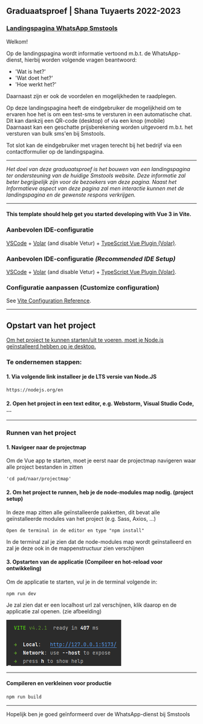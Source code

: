 ## Graduaatsproef | Shana Tuyaerts 2022-2023
### <u>Landingspagina WhatsApp Smstools</u>
Welkom!

Op de landingspagina wordt informatie vertoond m.b.t. de WhatsApp-dienst, hierbij worden volgende vragen beantwoord:
- 'Wat is het?'
- 'Wat doet het?'
- 'Hoe werkt het?'

Daarnaast zijn er ook de voordelen en mogelijkheden te raadplegen.<br>

Op deze landingspagina heeft de eindgebruiker de mogelijkheid om te ervaren hoe het is om een test-sms te versturen in een automatische chat.<br>
Dit kan dankzij een QR-code (desktop) of via een knop (mobile)<br>
Daarnaast kan een geschatte prijsberekening worden uitgevoerd m.b.t. het versturen van bulk sms'en bij Smstools.

Tot slot kan de eindgebruiker met vragen terecht bij het bedrijf via een contactformulier op de landingspagina.

<hr>
<i>Het doel van deze graduaatsproef is het bouwen van een landingspagina ter ondersteuning van de huidige Smstools website. Deze informatie zal beter begrijpelijk zijn voor de bezoekers van deze pagina. Naast het Informatieve aspect van deze pagina zal men interactie kunnen met de landingspagina en de gewenste respons verkrijgen.</i>
<hr>

#### This template should help get you started developing with Vue 3 in Vite.
### Aanbevolen IDE-configuratie
[VSCode](https://code.visualstudio.com/) + [Volar](https://marketplace.visualstudio.com/items?itemName=Vue.volar) (and disable Vetur) + [TypeScript Vue Plugin (Volar)](https://marketplace.visualstudio.com/items?itemName=Vue.vscode-typescript-vue-plugin).

### Aanbevolen IDE-configuratie <i>(Recommended IDE Setup)</i>
[VSCode](https://code.visualstudio.com/) + [Volar](https://marketplace.visualstudio.com/items?itemName=Vue.volar) (and disable Vetur) + [TypeScript Vue Plugin (Volar)](https://marketplace.visualstudio.com/items?itemName=Vue.vscode-typescript-vue-plugin).

### Configuratie aanpassen (Customize configuration)
See [Vite Configuration Reference](https://vitejs.dev/config/).

<hr>

## Opstart van het project
<u>Om het project te kunnen starten/uit te voeren, moet je Node.js geïnstalleerd hebben op je desktop.</u>

### Te ondernemen stappen:
#### 1. Via volgende link installeer je de LTS versie van Node.JS
    https://nodejs.org/en

#### 2. Open het project in een text editor, e.g. Webstorm, Visual Studio Code, ...

<hr>

### Runnen van het project

#### 1. Navigeer naar de projectmap
Om de Vue app te starten, moet je eerst naar de projectmap navigeren waar alle project bestanden in zitten

    'cd pad/naar/projectmap'

#### 2. Om het project te runnen, heb je de **node-modules** map nodig. (project setup)
In deze map zitten alle geïnstalleerde pakketten, dit bevat alle geïnstalleerde modules van het project (e.g. Sass, Axios, ...)

    Open de terminal in de editor en type "npm install"

In de terminal zal je zien dat de node-modules map wordt geïnstalleerd en zal je deze ook in de mappenstructuur zien verschijnen

#### 3. Opstarten van de applicatie (Compileer en hot-reload voor ontwikkeling)
Om de applicatie te starten, vul je in de terminal volgende in:

    npm run dev

Je zal zien dat er een localhost url zal verschijnen, klik daarop en de applicatie zal openen. (zie afbeelding)

![Start server](src/assets/example_npm-run-dev.PNG)

<hr>

#### Compileren en verkleinen voor productie

```sh
npm run build
```

<hr>

Hopelijk ben je goed geïnformeerd over de WhatsApp-dienst bij Smstools